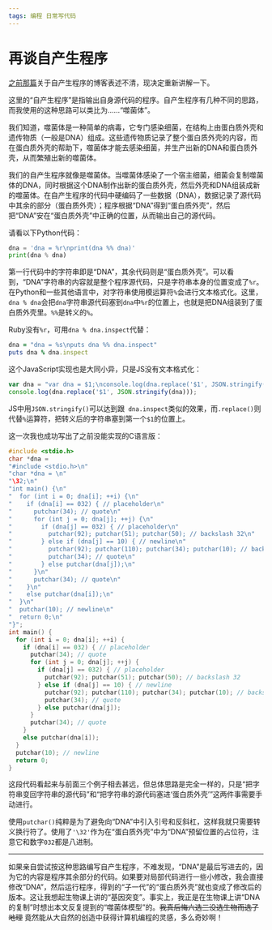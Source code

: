 ```yaml
---
tags: 编程 日常写代码
---
```


# 再谈自产生程序

[之前那篇](/blog/2021/01/15/quines.html)关于自产生程序的博客表述不清，现决定重新讲解一下。

这里的“自产生程序”是指输出自身源代码的程序。自产生程序有几种不同的思路，而我使用的这种思路可以类比为……“噬菌体”。

我们知道，噬菌体是一种简单的病毒，它专门感染细菌，在结构上由蛋白质外壳和遗传物质（一般是DNA）组成。这些遗传物质记录了整个蛋白质外壳的内容，而在蛋白质外壳的帮助下，噬菌体才能去感染细菌，并生产出新的DNA和蛋白质外壳，从而繁殖出新的噬菌体。


我们的自产生程序就像是噬菌体。当噬菌体感染了一个宿主细菌，细菌会复制噬菌体的DNA，同时根据这个DNA制作出新的蛋白质外壳，然后外壳和DNA组装成新的噬菌体。在自产生程序的代码中硬编码了一些数据（DNA），数据记录了源代码中其余的部分（蛋白质外壳）；程序根据“DNA”得到“蛋白质外壳”，然后把“DNA”安在“蛋白质外壳”中正确的位置，从而输出自己的源代码。

请看以下Python代码：

```python
dna = 'dna = %r\nprint(dna %% dna)'
print(dna % dna)
```

第一行代码中的字符串即是“DNA”，其余代码则是“蛋白质外壳”。可以看到，“DNA”字符串的内容就是整个程序源代码，只是字符串本身的位置变成了`%r`。在Python和一些其他语言中，对字符串使用模运算符`%`会进行文本格式化。这里，`dna % dna`会把`dna`字符串源代码塞到`dna`中`%r`的位置上，也就是把DNA组装到了蛋白质外壳里。`%%`是转义的`%`。

Ruby没有`%r`，可用`dna % dna.inspect`代替：

```ruby
dna = "dna = %s\nputs dna %% dna.inspect"
puts dna % dna.inspect
```

这个JavaScript实现也是大同小异，只是JS没有文本格式化：

```js
var dna = "var dna = $1;\nconsole.log(dna.replace('$1', JSON.stringify(dna)));";
console.log(dna.replace('$1', JSON.stringify(dna)));
```

JS中用`JSON.stringify()`可以达到跟` dna.inspect`类似的效果，而`.replace()`则代替`%`运算符，把转义后的字符串塞到第一个`$1`的位置上。

这一次我也成功写出了之前没能实现的C语言版：

```c
#include <stdio.h>
char *dna = 
"#include <stdio.h>\n"
"char *dna = \n"
"\32;\n"
"int main() {\n"
"  for (int i = 0; dna[i]; ++i) {\n"
"    if (dna[i] == 032) { // placeholder\n"
"      putchar(34); // quote\n"
"      for (int j = 0; dna[j]; ++j) {\n"
"        if (dna[j] == 032) { // placeholder\n"
"          putchar(92); putchar(51); putchar(50); // backslash 32\n"
"        } else if (dna[j] == 10) { // newline\n"
"          putchar(92); putchar(110); putchar(34); putchar(10); // backslash n quote newline\n"
"          putchar(34); // quote\n"
"        } else putchar(dna[j]);\n"
"      }\n"
"      putchar(34); // quote\n"
"    }\n"
"    else putchar(dna[i]);\n"
"  }\n"
"  putchar(10); // newline\n"
"  return 0;\n"
"}";
int main() {
  for (int i = 0; dna[i]; ++i) {
    if (dna[i] == 032) { // placeholder
      putchar(34); // quote
      for (int j = 0; dna[j]; ++j) {
        if (dna[j] == 032) { // placeholder
          putchar(92); putchar(51); putchar(50); // backslash 32
        } else if (dna[j] == 10) { // newline
          putchar(92); putchar(110); putchar(34); putchar(10); // backslash n quote newline
          putchar(34); // quote
        } else putchar(dna[j]);
      }
      putchar(34); // quote
    }
    else putchar(dna[i]);
  }
  putchar(10); // newline
  return 0;
}
```

这段代码看起来与前面三个例子相去甚远，但总体思路是完全一样的，只是“把字符串变回字符串的源代码”和“把字符串的源代码塞进‘蛋白质外壳’”这两件事需要手动进行。

使用`putchar()`纯粹是为了避免向“DNA”中引入引号和反斜杠，这样我就只需要转义换行符了。使用了`'\32'`作为在“蛋白质外壳”中为“DNA”预留位置的占位符，注意它和数字`032`都是八进制。

----

如果亲自尝试按这种思路编写自产生程序，不难发现，“DNA”是最后写进去的，因为它的内容是程序其余部分的代码。如果要对局部代码进行一些小修改，我会直接修改“DNA”，然后运行程序，得到的“子一代”的“蛋白质外壳”就也变成了修改后的版本。这让我想起生物课上讲的“基因突变”。事实上，我正是在生物课上讲“DNA的复制”时想出本文反复提到的“噬菌体模型”的。~~我真后悔六选三没选生物而选了地理~~ 竟然能从大自然的创造中获得计算机编程的灵感，多么奇妙啊！
